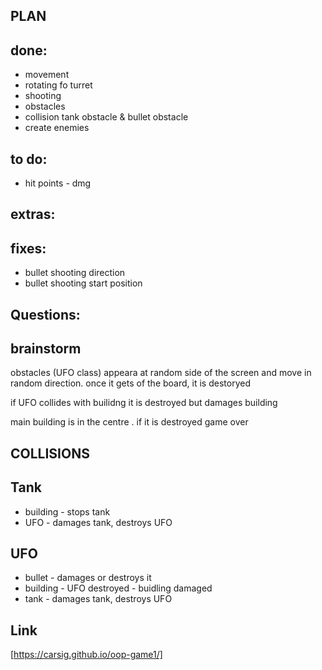 ## PLAN

## done:

- movement
- rotating fo turret
- shooting
- obstacles
- collision tank obstacle & bullet obstacle
- create enemies

## to do:

- hit points - dmg

## extras:

## fixes:

- bullet shooting direction
- bullet shooting start position

##

## Questions:

##

## brainstorm

obstacles (UFO class) appeara at random side of the screen and move in random direction.
once it gets of the board, it is destoryed

if UFO collides with builidng it is destroyed but damages building

main building is in the centre . if it is destroyed game over

## COLLISIONS

## Tank

- building - stops tank
- UFO - damages tank, destroys UFO

## UFO

- bullet - damages or destroys it
- building - UFO destroyed - buidling damaged
- tank - damages tank, destroys UFO

## Link

[https://carsig.github.io/oop-game1/]
